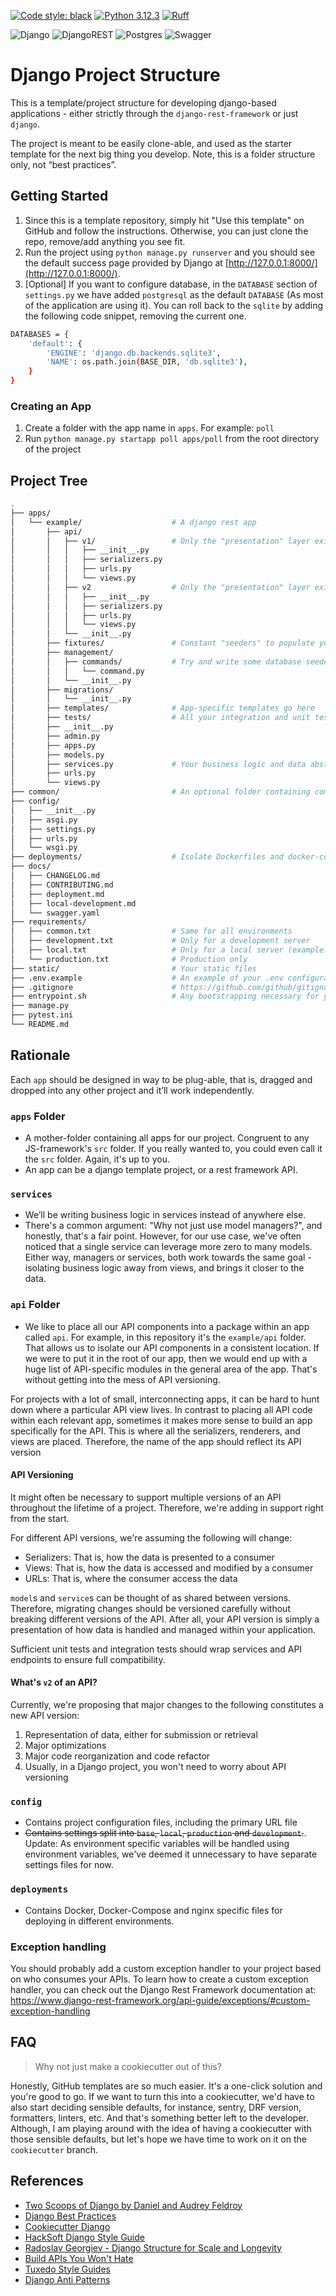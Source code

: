 [![Code style: black](https://img.shields.io/badge/code%20style-black-000000.svg)](https://github.com/psf/black)
[![Python 3.12.3](https://img.shields.io/badge/python-3.12.3-blue.svg)](https://www.python.org/downloads/release/python-3123/)
[![Ruff](https://img.shields.io/endpoint?url=https://raw.githubusercontent.com/astral-sh/ruff/main/assets/badge/v2.json)](https://github.com/astral-sh/ruff)

![Django](https://img.shields.io/badge/django-%23092E20.svg?style=for-the-badge&logo=django&logoColor=white)
![DjangoREST](https://img.shields.io/badge/DJANGO-REST-ff1709?style=for-the-badge&logo=django&logoColor=white&color=ff1709&labelColor=gray)
![Postgres](https://img.shields.io/badge/postgres-%23316192.svg?style=for-the-badge&logo=postgresql&logoColor=white)
![Swagger](https://img.shields.io/badge/-Swagger-%23Clojure?style=for-the-badge&logo=swagger&logoColor=white)


# Django Project Structure
This is a template/project structure for developing django-based applications -
either strictly through the `django-rest-framework` or just `django`.

The project is meant to be easily clone-able, and used as the starter template
for the next big thing you develop. Note, this is a folder structure only, not
“best practices”.


## Getting Started
1. Since this is a template repository, simply hit "Use this template" on GitHub
and follow the instructions. Otherwise, you can just clone the repo, remove/add
anything you see fit.
1. Run the project using `python manage.py runserver` and you should see the
default success page provided by Django at
[http://127.0.0.1:8000/](http://127.0.0.1:8000/).
1. [Optional] If you want to configure database, in the `DATABASE` section of
`settings.py` we have added `postgresql` as the default `DATABASE` (As most of
the application are using it). You can roll back to the `sqlite` by adding the
following code snippet, removing the current one.

```bash
DATABASES = {
    'default': {
        'ENGINE': 'django.db.backends.sqlite3',
        'NAME': os.path.join(BASE_DIR, 'db.sqlite3'),
    }
}
```


### Creating an App
1. Create a folder with the app name in `apps`. For example: `poll`
1. Run `python manage.py startapp poll apps/poll` from the root directory of the
project


## Project Tree
``` bash
.
├── apps/
│   └── example/                    # A django rest app
│       ├── api/
│       │   ├── v1/                 # Only the "presentation" layer exists here.
│       │   │   ├── __init__.py
│       │   │   ├── serializers.py
│       │   │   ├── urls.py
│       │   │   └── views.py
│       │   ├── v2                  # Only the "presentation" layer exists here.
│       │   │   ├── __init__.py
│       │   │   ├── serializers.py
│       │   │   ├── urls.py
│       │   │   └── views.py
│       │   └── __init__.py
│       ├── fixtures/               # Constant "seeders" to populate your database
│       ├── management/
│       │   ├── commands/           # Try and write some database seeders here
│       │   │   └── command.py
│       │   └── __init__.py
│       ├── migrations/
│       │   └── __init__.py
│       ├── templates/              # App-specific templates go here
│       ├── tests/                  # All your integration and unit tests for an app go here.
│       ├── __init__.py
│       ├── admin.py
│       ├── apps.py
│       ├── models.py
│       ├── services.py             # Your business logic and data abstractions go here.
│       ├── urls.py
│       └── views.py
├── common/                         # An optional folder containing common "stuff" for the entire project
├── config/
│   ├── __init__.py
│   ├── asgi.py
│   ├── settings.py
│   ├── urls.py
│   └── wsgi.py
├── deployments/                    # Isolate Dockerfiles and docker-compose files here.
├── docs/
│   ├── CHANGELOG.md
│   ├── CONTRIBUTING.md
│   ├── deployment.md
│   ├── local-development.md
│   └── swagger.yaml
├── requirements/
│   ├── common.txt                  # Same for all environments
│   ├── development.txt             # Only for a development server
│   ├── local.txt                   # Only for a local server (example: docs, performance testing, etc.)
│   └── production.txt              # Production only
├── static/                         # Your static files
├── .env.example                    # An example of your .env configurations. Add necessary comments.
├── .gitignore                      # https://github.com/github/gitignore/blob/main/Python.gitignore
├── entrypoint.sh                   # Any bootstrapping necessary for your application
├── manage.py
├── pytest.ini
└── README.md
```


## Rationale
Each `app` should be designed in way to be plug-able, that is, dragged and dropped
into any other project and it’ll work independently.


### `apps` Folder
* A mother-folder containing all apps for our project. Congruent to any
JS-framework's `src` folder. If you really wanted to, you could even call it the
`src` folder. Again, it's up to you.
* An app can be a django template project, or a rest framework API.

### `services`
* We’ll be writing business logic in services instead of anywhere else.
* There's a common argument: "Why not just use model managers?", and honestly,
that's a fair point. However, for our use case, we've often noticed that a single
service can leverage more zero to many models. Either way, managers or services,
both work towards the same goal - isolating business logic away from views, and
brings it closer to the data.

### `api` Folder
* We like to place all our API components into a package within an app called
`api`. For example, in this repository it's the `example/api` folder. That
allows us to isolate our API components in a consistent location. If
we were to put it in the root of our app, then we would end up with a huge list
of API-specific modules in the general area of the app. That's without getting
into the mess of API versioning.

For projects with a lot of small, interconnecting apps, it can be hard to hunt
down where a particular API view lives. In contrast to placing all API code
within each relevant app, sometimes it makes more sense to build an app
specifically for the API. This is where all the serializers, renderers, and views
are placed. Therefore, the name of the app should reflect its API version


#### API Versioning
It might often be necessary to support multiple versions of an API throughout
the lifetime of a project. Therefore, we're adding in support right from the
start.

For different API versions, we're assuming the following will change:
- Serializers: That is, how the data is presented to a consumer
- Views: That is, how the data is accessed and modified by a consumer
- URLs: That is, where the consumer access the data

`model`s and `service`s can be thought of as shared between versions. Therefore,
migrating changes should be versioned carefully without breaking different
versions of the API. After all, your API version is simply a presentation of how
data is handled and managed within your application.

Sufficient unit tests and integration tests should wrap services and API
endpoints to ensure full compatibility.


#### What's `v2` of an API?
Currently, we're proposing that major changes to the following constitutes a new
API version:
1. Representation of data, either for submission or retrieval
1. Major optimizations
1. Major code reorganization and code refactor
1. Usually, in a Django project, you won't need to worry about API versioning


### `config`
* Contains project configuration files, including the primary URL file
* ~~Contains settings split into `base`, `local`, `production` and `development`.~~.
Update: As environment specific variables will be handled using environment
variables, we've deemed it unnecessary to have separate settings files for now.

### `deployments`
* Contains Docker, Docker-Compose and nginx specific files for deploying in
different environments.


### Exception handling
You should probably add a custom exception handler to your project based on
who consumes your APIs. To learn how to create a custom exception handler,
you can check out the Django Rest Framework documentation at:
https://www.django-rest-framework.org/api-guide/exceptions/#custom-exception-handling


## FAQ
> Why not just make a cookiecutter out of this?

Honestly, GitHub templates are so much easier. It's a one-click solution and
you're good to go. If we want to turn this into a cookiecutter, we'd have to also
start deciding sensible defaults, for instance, sentry, DRF version, formatters,
linters, etc. And that's something better left to the developer. Although, I am
playing around with the idea of having a cookiecutter with those sensible
defaults, but let's hope we have time to work on it on the `cookiecutter` branch.


## References
- [Two Scoops of Django by Daniel and Audrey Feldroy](https://www.feldroy.com/books/two-scoops-of-django-3-x)
- [Django Best Practices](https://django-best-practices.readthedocs.io/en/latest/index.html)
- [Cookiecutter Django](https://github.com/cookiecutter/cookiecutter-django)
- [HackSoft Django Style Guide](https://github.com/HackSoftware/Django-Styleguide)
- [Radoslav Georgiev - Django Structure for Scale and Longevity](https://www.youtube.com/watch?v=yG3ZdxBb1oo)
- [Build APIs You Won't Hate](https://apisyouwonthate.com/books/build-apis-you-wont-hate/)
- [Tuxedo Style Guides](https://github.com/saqibur/tuxedo)
- [Django Anti Patterns](https://www.django-antipatterns.com/)
